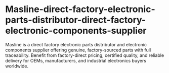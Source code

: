 # Masline-direct-factory-electronic-parts-distributor-direct-factory-electronic-components-supplier
Masline is a direct factory electronic parts distributor and electronic components supplier offering genuine, factory-sourced parts with full traceability. Benefit from factory-direct pricing, certified quality, and reliable delivery for OEMs, manufacturers, and industrial electronics buyers worldwide.
